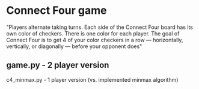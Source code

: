 # Connect Four game

"Players alternate taking turns. Each side of the Connect Four board has its own color of checkers. There is one color for each player. The goal of Connect Four is to get 4 of your color checkers in a row — horizontally, vertically, or diagonally — before your opponent does"

## game.py - 2 player version
c4_minmax.py - 1 player version (vs. implemented minmax algorithm) 
